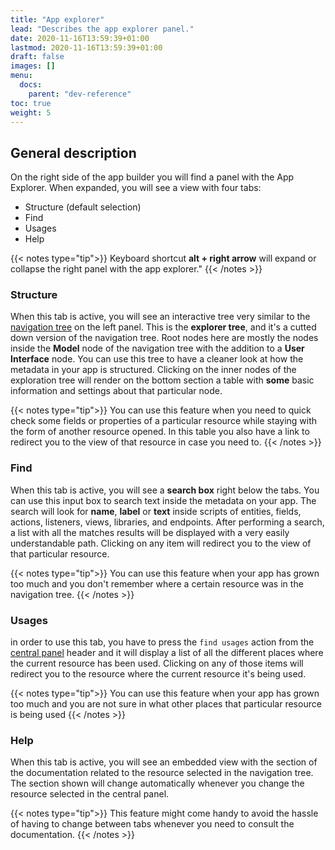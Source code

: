 ```yaml
---
title: "App explorer"
lead: "Describes the app explorer panel."
date: 2020-11-16T13:59:39+01:00
lastmod: 2020-11-16T13:59:39+01:00
draft: false
images: []
menu:
  docs:
    parent: "dev-reference"
toc: true
weight: 5
---
```

## General description
On the right side of the app builder you will find a panel with the App Explorer. When expanded, you will see a view with four tabs: 

- Structure (default selection)
- Find
- Usages
- Help

{{< notes type="tip">}}
Keyboard shortcut <b>alt + right arrow</b> will expand or collapse the right panel with the app explorer."
{{< /notes >}}

### Structure
When this tab is active, you will see an interactive tree very similar to the [navigation tree]({{site.baseurl}}/app-development-metadata-management-metadata-editor-app-resources.html#navigation-tree) on the left panel. This is the **explorer tree**, and it's a cutted down version of the navigation tree. Root nodes here are mostly the nodes inside the **Model** node of the navigation tree with the addition to a **User Interface** node. You can use this tree to have a cleaner look at how the metadata in your app is structured.
Clicking on the inner nodes of the exploration tree will render on the bottom section a table with **some** basic information and settings about that particular node.


{{< notes type="tip">}}
You can use this feature when you need to quick check some fields or properties of a particular resource while staying with the form of another resource opened. In this table you also have a link to redirect you to the view of that resource in case you need to.
{{< /notes >}}


### Find
When this tab is active, you will see a **search box** right below the tabs. You can use this input box to search text inside the metadata on your app. The search will look for **name**, **label** or **text** inside scripts of entities, fields, actions, listeners, views, libraries, and endpoints. After performing a search, a list with all the matches results will be displayed with a very easily understandable path. Clicking on any item will redirect you to the view of that particular resource.


{{< notes type="tip">}}
You can use this feature when your app has grown too much and you don't remember where a certain resource was in the navigation tree.
{{< /notes >}}

### Usages
in order to use this tab, you have to press the `find usages` action from the [central panel]({{site.baseurl}}/app-development-metadata-management-metadata-editor-metadata-edition.html#central-panel-view) header and it will display a list of all the different places where the current resource has been used. Clicking on any of those items will redirect you to the resource where the current resource it's being used.

{{< notes type="tip">}}
You can use this feature when your app has grown too much and you are not sure in what other places that particular resource is being used
{{< /notes >}}

### Help
When this tab is active, you will see an embedded view with the section of the documentation related to the resource selected in the navigation tree. The section shown will change automatically whenever you change the resource selected in the central panel.

{{< notes type="tip">}}
This feature might come handy to avoid the hassle of having to change between tabs whenever you need to consult the documentation.
{{< /notes >}}
